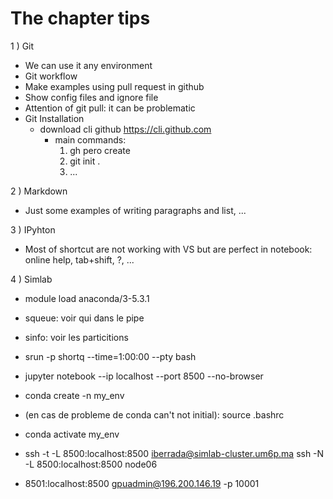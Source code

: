# The chapter tips

1 ) Git

- We can use it any environment
- Git workflow
- Make examples using pull request in github
- Show config files and ignore file
- Attention of git pull: it can be problematic
- Git Installation
  - download cli github <https://cli.github.com>
    - main commands:
      1) gh pero create
      2) git init .
      3) ...

2 ) Markdown

- Just some examples of writing paragraphs and list, ...

3 ) IPyhton

- Most of shortcut are not working with VS but are perfect in notebook: online help, tab+shift, ?, ...

4 ) Simlab

- module load anaconda/3-5.3.1

- squeue: voir qui dans le pipe

- sinfo: voir les particitions

- srun -p shortq --time=1:00:00 --pty bash

- jupyter notebook --ip localhost --port 8500 --no-browser

- conda create -n my_env

- (en cas de probleme de conda can't not initial): source .bashrc

- conda activate my_env

- ssh -t -L 8500:localhost:8500 iberrada@simlab-cluster.um6p.ma ssh -N -L 8500:localhost:8500 node06

- 8501:localhost:8500  gpuadmin@196.200.146.19 -p 10001
